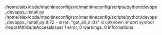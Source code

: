 /home/alex/code/machineconfig/src/machineconfig/scripts/python/devops_devapps_install.py
  /home/alex/code/machineconfig/src/machineconfig/scripts/python/devops_devapps_install.py:8:72 - error: "get_all_dicts" is unknown import symbol (reportAttributeAccessIssue)
1 error, 0 warnings, 0 informations
